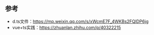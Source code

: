 ## 参考
- d.ts文件：https://mp.weixin.qq.com/s/xWcmE7F_4WKBs2FQlDP6jg
- vue+ts实践：https://zhuanlan.zhihu.com/p/40322215